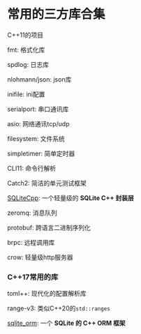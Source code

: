 # 常用的三方库合集

C++11的项目

fmt: 格式化库

spdlog: 日志库

nlohmann/json: json库

inifile: ini配置

serialport: 串口通讯库

asio: 网络通讯tcp/udp

filesystem: 文件系统

simpletimer: 简单定时器

CLI11: 命令行解析

Catch2: 简洁的单元测试框架

[SQLiteCpp](https://github.com/SRombauts/SQLiteCpp): 一个轻量级的 **SQLite C++ 封装层**

zeromq: 消息队列

protobuf: 跨语言二进制序列化

brpc: 远程调用库

crow: 轻量级http服务器



### **C++17常用的库**

toml++: 现代化的配置解析库

range-v3: 类似C++20的`std::ranges`

[sqlite_orm](https://github.com/fnc12/sqlite_orm): 一个 **SQLite 的 C++ ORM 框架**



